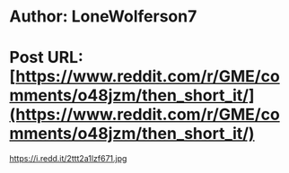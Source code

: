 # Author: LoneWolferson7
# Post URL: [https://www.reddit.com/r/GME/comments/o48jzm/then_short_it/](https://www.reddit.com/r/GME/comments/o48jzm/then_short_it/)


https://i.redd.it/2ttt2a1lzf671.jpg